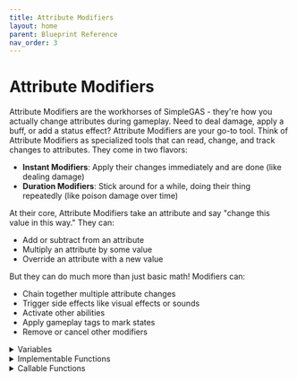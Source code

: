 ```yaml
---
title: Attribute Modifiers
layout: home
parent: Blueprint Reference
nav_order: 3
---
```


# Attribute Modifiers

Attribute Modifiers are the workhorses of SimpleGAS - they're how you actually change attributes during gameplay. Need to deal damage, apply a buff, or add a status effect? Attribute Modifiers are your go-to tool.
Think of Attribute Modifiers as specialized tools that can read, change, and track changes to attributes. They come in two flavors:

- **Instant Modifiers**: Apply their changes immediately and are done (like dealing damage)
- **Duration Modifiers**: Stick around for a while, doing their thing repeatedly (like poison damage over time)

At their core, Attribute Modifiers take an attribute and say "change this value in this way." They can:

- Add or subtract from an attribute
- Multiply an attribute by some value
- Override an attribute with a new value

But they can do much more than just basic math! Modifiers can:

- Chain together multiple attribute changes
- Trigger side effects like visual effects or sounds
- Activate other abilities
- Apply gameplay tags to mark states
- Remove or cancel other modifiers

<details markdown="1">
  <summary>Variables</summary>

| Name        | Type |Description |
|:-------------|:------------------|:------------------|
| OwningAbilityComponent| Actor Reference | A reference to the ability component that owns this ability. This is set when the ability is activated and can be used to access the component's attributes and other functions. |
| CanTick| Bool | a boolean that determines if the ability should tick every frame and call `OnTick`. If set to false, the ability will not tick. |
| Activation Policy| Enum | An enum that controls where the ability can be activated: <br> - `LocalOnly`: Can be activated on client or server, not replicated. Useful for local effects or single player games. <br> - `ClientOnly`: Can be activated only on clients, if the server tries to activate this ability, it will fail. <br> - `ServerOnly`: Can be activated only on the server. The ability will not replicate to clients. <br> - `ClientPredicted`: When activated on the client, the ability will run on the client immediately and then a request to activate it is sent to the server. When activated on the server, the rules of ServerAuthority apply. <br> - `ServerInitiatedFromClient`: Client can request activation, server activates first and then replicates to clients. If called on the server, the rules of ServerAuthority apply. <br> - `ServerAuthority`: Can only be activated on the server but will replicate activation to clients |
| Instancing Policy| Enum | Controls how the ability object is created and managed <br> - `SingleInstance`: Only one instance of the ability object can exist <br> - This is better for performance and memory usage but you need to remember to reset any variables between activations because the same instance is reused. <br> - `MultipleInstances`: A new ability object is created each time the ability is activated |
| Activation Required Tags | Gameplay Tag Container | Tags that must be present on the ability component for the ability to be activated. |
| Activation Blocking Tags | Gameplay Tag Container | Tags that will block the ability from being activated if they are present on the ability component. |
| AbilityTags | Gameplay Tag Container | Categorizes the ability (e.g., "Ability.Attack.Melee") <br> - You can use this to cancel groups abilities with the same tags by calling `CancelAbilitiesWithTags`|
| TemporarilyAppliedTags | Gameplay Tag Container | Tags to add to the activating ability component when this ability is activated and remove when this ability ends (e.g., "PlayerState.Attacking") |
| PermanentlyAppliedTags | Gameplay Tag Container | Tags to add to the activating ability component when this ability is activated. Not automatically removed. |
| Cooldown | Float | A float that determines how long the ability is on cooldown after activation. <br> - If <= 0, the ability can be activated again immediately. |
| Required Context Type | StructType | The context passed to the ability must be of this struct type for the ability to activate. If left empty, any (or no) context type is accepted. |
| Avatar Type Filter | Actor Class Array | The avatar of the owning ability component must be of this type for the ability to activate. If left empty, any (or no) avatar type is accepted. <br> - This is useful for abilities that are only available to certain characters or classes. |
| Require Grant To Activate | Bool | If true, the ability must be granted to the ability component before it can be activated. If false, any ability component can activate this ability. |

</details>

<details markdown="1">
  <summary>Implementable Functions</summary>

<details markdown="1">
  <summary>CanActivate</summary>

Use this to check costs, cooldowns, or other conditions.  

- Inputs: 
  - `ActivationContext`: Context passed to the ability when it was activated
- Outputs: 
  - `bool` (true if the ability can be activated, false otherwise)
- Example:  
  ![a screenshot of the CanActivate function](gameplay_abilities_1.png)

</details>

<details markdown="1">
  <summary>PreActivate</summary>

Called before `OnActivate` if `CanActivate` returns true. Use this for ability setup and modifying resource attributes like Mana/Stamina/Energy etc.  

- Inputs: 
  - `ActivationContext`: Context passed to the ability when it was activated
- Outputs: 
  - none
- Example:  
  ![a screenshot of the PreActivate function](gameplay_abilities_2.png)

</details>

<details markdown="1">
  <summary>OnActivate</summary>

Main execution point for the ability. Remember to call `EndAbility` or `CancelAbility` when the ability is complete/cancelled.

- Inputs: 
  - `ActivationContext`: Context passed to the ability when it was activated
- Outputs: 
  - none
- Example:  
  ![a screenshot of the OnActivate function](gameplay_abilities_3.png)

</details>

<details markdown="1">
  <summary>OnTick</summary>

Called every frame while the ability is active if `CanTick` is true. Use this to update the ability's state or perform actions over time.
  - Inputs: 
  - `DeltaTime`: A float representing the time since the last tick
- Outputs: 
  - none

</details>

<details markdown="1">
  <summary>CanCancel</summary>

Determines if the ability can be cancelled when CancelAbility is called. Use this for things like uninterruptible abilities.
- Inputs: 
  - none
- Outputs: 
  - bool (true if the ability can be cancelled, false otherwise)
- Example:  
  ![a screenshot of the OnEnd function](gameplay_abilities_5.png)

</details>

<details markdown="1">
  <summary>OnEnd</summary>

Called when the ability ends (normally or cancelled). Use this to clean up any event listeners or effects that were created while the ability was active.
  - Inputs: 
  - `EndingStatus`: The gameplay tag passed to the `EndAbility` or `CancelAbility` function
  - `EndingContext`: Context that was passed to the `EndAbility` or `CancelAbility` function
  - `WasCancelled`: Boolean indicating if the ability if `OnEnd` was triggered by `CancelAbility`. If false it was triggered by `EndAbility`.
- Outputs: 
  - none
- Example:  
  ![a screenshot of the OnEnd function](gameplay_abilities_4.png)

</details>

</details>

<details markdown="1">
  <summary>Callable Functions</summary>

<details markdown="1">
  <summary>ActivateSubAbility</summary>

Called when the ability ends (normally or cancelled). Use this to clean up any event listeners or effects that were created while the ability was active.
  - Inputs: 
  - none
- Outputs: 
  - none
- Example:  
  ![a screenshot of the OnEnd function](gameplay_abilities_4.png)

</details>

<details markdown="1">
  <summary>TakeStateSnapshot</summary>

Called when the ability ends (normally or cancelled). Use this to clean up any event listeners or effects that were created while the ability was active.
  - Inputs: 
  - none
- Outputs: 
  - none
- Example:  
  ![a screenshot of the OnEnd function](gameplay_abilities_4.png)

</details>

<details markdown="1">
  <summary>GetAvatarActor</summary>

Called when the ability ends (normally or cancelled). Use this to clean up any event listeners or effects that were created while the ability was active.
  - Inputs: 
  - none
- Outputs: 
  - none
- Example:  
  ![a screenshot of the OnEnd function](gameplay_abilities_4.png)

</details>

<details markdown="1">
  <summary>GetAvatarActorAs</summary>

Called when the ability ends (normally or cancelled). Use this to clean up any event listeners or effects that were created while the ability was active.
  - Inputs: 
  - none
- Outputs: 
  - none
- Example:  
  ![a screenshot of the OnEnd function](gameplay_abilities_4.png)

</details>

<details markdown="1">
  <summary>ApplyAttributeModifierToTarget</summary>

Called when the ability ends (normally or cancelled). Use this to clean up any event listeners or effects that were created while the ability was active.
  - Inputs: 
  - none
- Outputs: 
  - none
- Example:  
  ![a screenshot of the OnEnd function](gameplay_abilities_4.png)

</details>

<details markdown="1">
  <summary>IsAbilityActive</summary>

Called when the ability ends (normally or cancelled). Use this to clean up any event listeners or effects that were created while the ability was active.
  - Inputs: 
  - none
- Outputs: 
  - none
- Example:  
  ![a screenshot of the OnEnd function](gameplay_abilities_4.png)

</details>

<details markdown="1">
  <summary>GetActivationTime</summary>

Called when the ability ends (normally or cancelled). Use this to clean up any event listeners or effects that were created while the ability was active.
  - Inputs: 
  - none
- Outputs: 
  - none
- Example:  
  ![a screenshot of the OnEnd function](gameplay_abilities_4.png)

</details>

<details markdown="1">
  <summary>GetActivationDelay</summary>

Called when the ability ends (normally or cancelled). Use this to clean up any event listeners or effects that were created while the ability was active.
  - Inputs: 
  - none
- Outputs: 
  - none
- Example:  
  ![a screenshot of the OnEnd function](gameplay_abilities_4.png)

</details>

<details markdown="1">
  <summary>GetActivationContext</summary>

Called when the ability ends (normally or cancelled). Use this to clean up any event listeners or effects that were created while the ability was active.
  - Inputs: 
  - none
- Outputs: 
  - none
- Example:  
  ![a screenshot of the OnEnd function](gameplay_abilities_4.png)

</details>

<details markdown="1">
  <summary>WasActivatedOnServer</summary>

Called when the ability ends (normally or cancelled). Use this to clean up any event listeners or effects that were created while the ability was active.
  - Inputs: 
  - none
- Outputs: 
  - none
- Example:  
  ![a screenshot of the OnEnd function](gameplay_abilities_4.png)

</details>

<details markdown="1">
  <summary>WasActivatedOnClient</summary>

Called when the ability ends (normally or cancelled). Use this to clean up any event listeners or effects that were created while the ability was active.
  - Inputs: 
  - none
- Outputs: 
  - none
- Example:  
  ![a screenshot of the OnEnd function](gameplay_abilities_4.png)

</details>

<details markdown="1">
  <summary>GetServerRole</summary>

Called when the ability ends (normally or cancelled). Use this to clean up any event listeners or effects that were created while the ability was active.
  - Inputs: 
  - none
- Outputs: 
  - none
- Example:  
  ![a screenshot of the OnEnd function](gameplay_abilities_4.png)

</details>


</details>